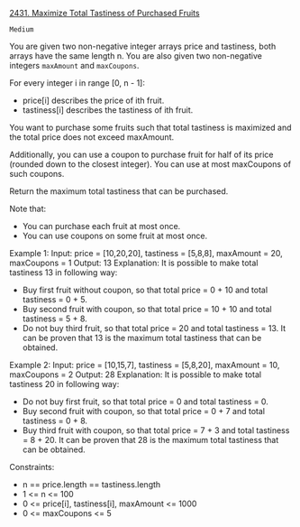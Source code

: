 [2431. Maximize Total Tastiness of Purchased Fruits](https://leetcode.com/problems/maximize-total-tastiness-of-purchased-fruits/)

`Medium`

You are given two non-negative integer arrays price and tastiness, both arrays have the same length n. You are also given two non-negative integers `maxAmount` and `maxCoupons`.

For every integer i in range [0, n - 1]:

- price[i] describes the price of ith fruit.
- tastiness[i] describes the tastiness of ith fruit.

You want to purchase some fruits such that total tastiness is maximized and the total price does not exceed maxAmount.

Additionally, you can use a coupon to purchase fruit for half of its price (rounded down to the closest integer). You can use at most maxCoupons of such coupons.

Return the maximum total tastiness that can be purchased.

Note that:

- You can purchase each fruit at most once.
- You can use coupons on some fruit at most once.
 

Example 1:
Input: price = [10,20,20], tastiness = [5,8,8], maxAmount = 20, maxCoupons = 1
Output: 13
Explanation: It is possible to make total tastiness 13 in following way:
- Buy first fruit without coupon, so that total price = 0 + 10 and total tastiness = 0 + 5.
- Buy second fruit with coupon, so that total price = 10 + 10 and total tastiness = 5 + 8.
- Do not buy third fruit, so that total price = 20 and total tastiness = 13.
It can be proven that 13 is the maximum total tastiness that can be obtained.

Example 2:
Input: price = [10,15,7], tastiness = [5,8,20], maxAmount = 10, maxCoupons = 2
Output: 28
Explanation: It is possible to make total tastiness 20 in following way:
- Do not buy first fruit, so that total price = 0 and total tastiness = 0.
- Buy second fruit with coupon, so that total price = 0 + 7 and total tastiness = 0 + 8.
- Buy third fruit with coupon, so that total price = 7 + 3 and total tastiness = 8 + 20.
It can be proven that 28 is the maximum total tastiness that can be obtained.
 

Constraints:

- n == price.length == tastiness.length
- 1 <= n <= 100
- 0 <= price[i], tastiness[i], maxAmount <= 1000
- 0 <= maxCoupons <= 5